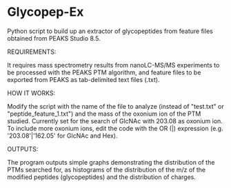 # Glycopep-Ex
Python script to build up an extractor of glycopeptides from feature files obtained from PEAKS Studio 8.5. 

REQUIREMENTS:

It requires mass spectrometry results from nanoLC-MS/MS experiments to be processed with the PEAKS PTM algorithm, and feature files to be exported from PEAKS as tab-delimited text files (.txt).

HOW IT WORKS:

Modify the script with the name of the file to analyze (instead of "test.txt" or "peptide_feature_1.txt") and the mass of the oxonium ion of the PTM studied. Currently set for the search of GlcNAc with 203.08 as oxonium ion. To include more oxonium ions, edit the code with the OR (|) expression (e.g. '203.08'|'162.05' for GlcNAc and Hex). 

OUTPUTS:

The program outputs simple graphs demonstrating the distribution of the PTMs searched for, as histograms of the distribution of the m/z of the modified peptides (glycopeptides) and the distribution of charges.
